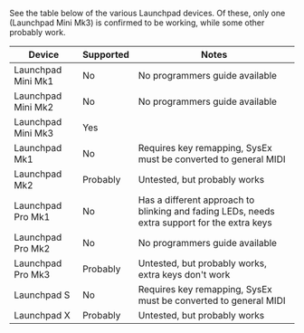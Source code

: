See the table below of the various Launchpad devices. Of these, only one (Launchpad Mini Mk3) is confirmed to be working, while some other probably work.

| Device                | Supported | Notes                             | 
|--------------------   |-----------|---------------------------------  |
| Launchpad Mini Mk1    | No        | No programmers guide available    |
| Launchpad Mini Mk2    | No        | No programmers guide available    | 
| Launchpad Mini Mk3    | Yes       |                                   |   
| Launchpad Mk1         | No        | Requires key remapping, SysEx must be converted to general MIDI   |      
| Launchpad Mk2         | Probably  | Untested, but probably works      |   
| Launchpad Pro Mk1     | No        | Has a different approach to blinking and fading LEDs, needs extra support for the extra keys |  
| Launchpad Pro Mk2     | No        | No programmers guide available    |   
| Launchpad Pro Mk3     | Probably  | Untested, but probably works, extra keys don't work      |  
| Launchpad S           | No        | Requires key remapping, SysEx must be converted to general MIDI   |   
| Launchpad X           | Probably  | Untested, but probably works      | 